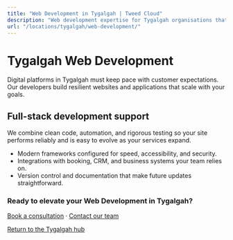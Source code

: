```yaml
---
title: "Web Development in Tygalgah | Tweed Cloud"
description: "Web development expertise for Tygalgah organisations that need dependable platforms."
url: "/locations/tygalgah/web-development/"
---
```


# Tygalgah Web Development

Digital platforms in Tygalgah must keep pace with customer expectations. Our developers build resilient websites and applications that scale with your goals.

## Full-stack development support

We combine clean code, automation, and rigorous testing so your site performs reliably and is easy to evolve as your services expand.

- Modern frameworks configured for speed, accessibility, and security.
- Integrations with booking, CRM, and business systems your team relies on.
- Version control and documentation that make future updates straightforward.

### Ready to elevate your Web Development in Tygalgah?

[Book a consultation](/consultation/) · [Contact our team](/contact/)

[Return to the Tygalgah hub](/locations/tygalgah/)
